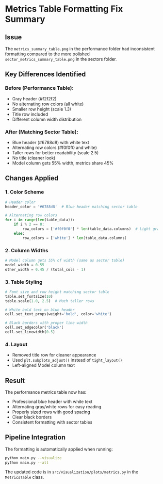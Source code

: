 # Metrics Table Formatting Fix Summary

## Issue
The `metrics_summary_table.png` in the performance folder had inconsistent formatting compared to the more polished `sector_metrics_summary_table.png` in the sectors folder.

## Key Differences Identified

### Before (Performance Table):
- Gray header (#f2f2f2)
- No alternating row colors (all white)
- Smaller row height (scale 1.3)
- Title row included
- Different column width distribution

### After (Matching Sector Table):
- Blue header (#6788d8) with white text
- Alternating row colors (#f0f0f0 and white)
- Taller rows for better readability (scale 2.5)
- No title (cleaner look)
- Model column gets 55% width, metrics share 45%

## Changes Applied

### 1. Color Scheme
```python
# Header color
header_color = '#6788d8'  # Blue header matching sector table

# Alternating row colors
for i in range(len(table_data)):
    if i % 2 == 0:
        row_colors = ['#f0f0f0'] * len(table_data.columns)  # Light gray
    else:
        row_colors = ['white'] * len(table_data.columns)
```

### 2. Column Widths
```python
# Model column gets 55% of width (same as sector table)
model_width = 0.55
other_width = 0.45 / (total_cols - 1)
```

### 3. Table Styling
```python
# Font size and row height matching sector table
table.set_fontsize(10)
table.scale(1.0, 2.5)  # Much taller rows

# White bold text on blue header
cell.set_text_props(weight='bold', color='white')

# Black borders with proper line width
cell.set_edgecolor('black')
cell.set_linewidth(0.5)
```

### 4. Layout
- Removed title row for cleaner appearance
- Used `plt.subplots_adjust()` instead of `tight_layout()`
- Left-aligned Model column text

## Result
The performance metrics table now has:
- Professional blue header with white text
- Alternating gray/white rows for easy reading
- Properly sized rows with good spacing
- Clear black borders
- Consistent formatting with sector tables

## Pipeline Integration
The formatting is automatically applied when running:
```bash
python main.py --visualize
python main.py --all
```

The updated code is in `src/visualization/plots/metrics.py` in the `MetricsTable` class.